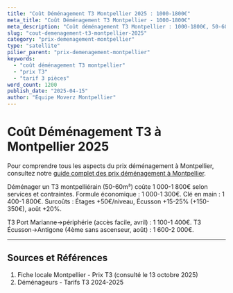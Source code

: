 ```yaml
---
title: "Coût Déménagement T3 Montpellier 2025 : 1000-1800€"
meta_title: "Coût Déménagement T3 Montpellier - 1000-1800€"
meta_description: "Coût déménagement T3 Montpellier : 1000-1800€, 50-60m³, étages +50€/étage, Écusson +15-25%."
slug: "cout-demenagement-t3-montpellier-2025"
category: "prix-demenagement-montpellier"
type: "satellite"
pilier_parent: "prix-demenagement-montpellier"
keywords:
  - "coût déménagement T3 montpellier"
  - "prix T3"
  - "tarif 3 pièces"
word_count: 1200
publish_date: "2025-04-15"
author: "Équipe Moverz Montpellier"
---
```


# Coût Déménagement T3 à Montpellier 2025


Pour comprendre tous les aspects du prix déménagement à Montpellier, consultez notre [guide complet des prix déménagement à Montpellier](/blog/prix-demenagement-montpellier/prix-demenagement-montpellier).


Déménager un T3 montpelliérain (50-60m³) coûte 1 000-1 800€ selon services et contraintes. Formule économique : 1 000-1 300€. Clé en main : 1 400-1 800€. Surcoûts : Étages +50€/niveau, Écusson +15-25% (+150-350€), août +20%.

T3 Port Marianne→périphérie (accès facile, avril) : 1 100-1 400€. T3 Écusson→Antigone (4ème sans ascenseur, août) : 1 600-2 000€.

---

## Sources et Références

1. Fiche locale Montpellier - Prix T3 (consulté le 13 octobre 2025)
2. Déménageurs - Tarifs T3 2024-2025

